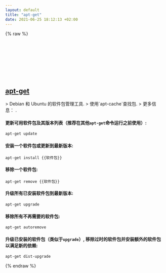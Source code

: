 ```yaml
---
layout: default
title: "apt-get"
date: 2021-06-25 18:12:13 +02:00
---
```

{% raw %}
<h2 id="apt-get">
  <a href="/zh/linux/apt-get.html">apt-get</a> <a href="#apt-get"><svg class="icon">
    <use href="/assets/images/unicode_sprite.svg#link" />
  </svg></a>
</h2>
> Debian 和 Ubuntu 的软件包管理工具.
> 使用`apt-cache`查找包.
> 更多信息： <https://manpages.debian.org/latest/apt/apt-get.8.html>.

#### 更新可用软件包及其版本列表（推荐在其他`apt-get`命令运行之前使用）:
```shell
apt-get update
```
#### 安装一个软件包或更新到最新版本:
```shell
apt-get install {{软件包}}
```
#### 移除一个软件包:
```shell
apt-get remove {{软件包}}
```
#### 升级所有已安装软件包到最新版本:
```shell
apt-get upgrade
```
#### 移除所有不再需要的软件包:
```shell
apt-get autoremove
```
#### 升级已安装的软件包（类似于`upgrade`）, 移除过时的软件包并安装额外的软件包以满足新的依赖:
```shell
apt-get dist-upgrade
```
{% endraw %}